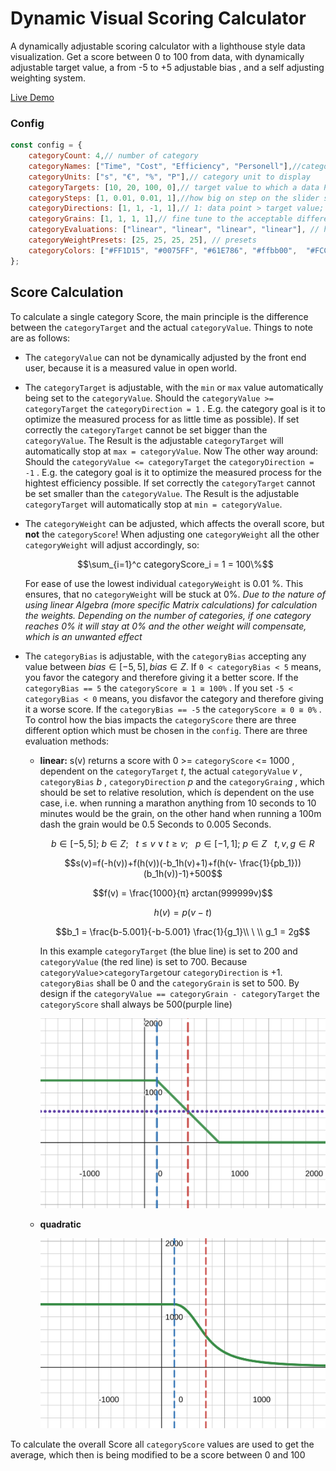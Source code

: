 # Dynamic Visual Scoring Calculator

A dynamically adjustable scoring calculator with a lighthouse style data visualization. Get a score between 0 to 100 from data, with dynamically adjustable target value, a from -5 to +5 adjustable bias , and a self adjusting weighting system.

[Live Demo](https://memorabilien.github.io/dynamic-visual-scoring-calculator/docs/demo/)

### Config

```javascript
const config = {
	categoryCount: 4,// number of category
	categoryNames: ["Time", "Cost", "Efficiency", "Personell"],//category title to display
	categoryUnits: ["s", "€", "%", "P"],// category unit to display
	categoryTargets: [10, 20, 100, 0],// target value to which a data Point in the data set should converge
	categorySteps: [1, 0.01, 0.01, 1],//how big on step on the slider should be
	categoryDirections: [1, 1, -1, 1],// 1: data point > target value; -1: data point < target value 
	categoryGrains: [1, 1, 1, 1],// fine tune to the acceptable difference between data point and target value ( IMPORTANT: g !== 0 always)!
	categoryEvaluations: ["linear", "linear", "linear", "linear"], // how should the score of a category be calculated
	categoryWeightPresets: [25, 25, 25, 25], // presets
	categoryColors: ["#FF1D15", "#0075FF", "#61E786", "#ffbb00",  "#FCC217", "#AA3E98", "#34F6F2"], // define the circle colors
};
```

## Score Calculation

To calculate a single category Score, the main principle is the difference between the `categoryTarget` and the actual `categoryValue`. Things to note are as follows:

* The `categoryValue` can not be dynamically adjusted by the front end user, because it is a measured value in open world.
* The `categoryTarget` is adjustable, with the `min` or `max` value  automatically being set to the `categoryValue`.
  Should the `categoryValue >= categoryTarget` the `categoryDirection = 1` . E.g. the category goal is it to optimize the measured process for as little time as possible). If set correctly the `categoryTarget` cannot be set bigger than the `categoryValue`. The Result is the adjustable `categoryTarget` will automatically stop at `max = categoryValue`.
  Now The other way around: Should the `categoryValue <= categoryTarget` the `categoryDirection = -1` . E.g. the category goal is it to optimize the measured process for the hightest efficiency possible. If set correctly the `categoryTarget` cannot be set smaller than the `categoryValue`. The Result is the adjustable `categoryTarget` will automatically stop at `min = categoryValue`.
* The `categoryWeight` can be adjusted, which affects the overall score, but **not** the ``categoryScore``! When adjusting one `categoryWeight` all the other `categoryWeight` will adjust accordingly, so:

  $$\sum_{i=1}^c categoryScore_i = 1 = 100\%$$

  For ease of use the lowest individual `categoryWeight` is 0.01 %. This ensures, that no `categoryWeight` will be stuck at 0%. *Due to the nature of using linear Algebra (more specific Matrix calculations) for calculation the weights.  Depending on the number of categories, if one category reaches 0% it will stay at 0% and the other weight will compensate, which is an unwanted effect*
* The `categoryBias` is adjustable, with the `categoryBias` accepting any value between $bias ∈ [-5 , 5] ,  bias ∈ Z$. If `0 < categoryBias < 5` means, you favor the category and therefore giving it a better score. If the  `categoryBias == 5` the `categoryScore ≅ 1 ≅ 100%` .
  If you set  `-5 < categoryBias < 0` means, you disfavor the category and therefore giving it a worse score. If the `categoryBias == -5` the `categoryScore ≅ 0 ≅ 0%` . To control how the bias impacts the `categoryScore` there are three different option which must be chosen in the `config`. There are three evaluation methods:

  * **linear:**
    s(v) returns a score with  0 >= `categoryScore` <= 1000 , dependent on the `categoryTarget` $t$, the actual `categoryValue` $v$ , `categoryBias` $b$ , `categoryDirection` $p$ and the `categoryGrain`$g$ , which should be set to relative resolution, which ís dependent on the use case, i.e. when running a marathon anything from 10 seconds to 10 minutes would be the grain, on the other hand when running  a 100m dash the grain would be 0.5 Seconds to 0.005 Seconds.

    $$b\in[-5,5];\ b \in Z;\ \ \ t \le v \vee t \ge v; \ \ \ p \in [-1,1]; \ p \in Z\ \ \ t,v,g \in R$$

    $$s(v)=f(-h(v))+f(h(v))(-b_1h(v)+1)+f(h(v- \frac{1}{pb_1}))(b_1h(v))-1)+500$$

    $$f(v) = \frac{1000}{π} arctan(999999v)$$

    $$h(v) = p(v-t)$$

    $$b_1 = \frac{b-5.001}{-b-5.001} \frac{1}{g_1}\\ \ \\ g_1 = 2g$$

    In this example `categoryTarget` (the blue line) is set to 200 and `categoryValue` (the red line) is set to 700. Because  `categoryValue`>`categoryTarget`our `categoryDirection` is +1.
    `categoryBias` shall be 0 and the `categoryGrain` is set to 500. By design if the `categoryValue == categoryGrain - categoryTarget` the `categoryScore` shall always be 500(purple line)

    ![linear bias example plot](./docs/calc/linear.svg "Linear Bias Plot")
  * **quadratic**

    ![quadratic bias example plot](./docs/calc/quad.svg "Quadratic Bias Plot")


To calculate the overall Score all `categoryScore` values are used to get the average, which then is being modified to be a score between 0 and 100

